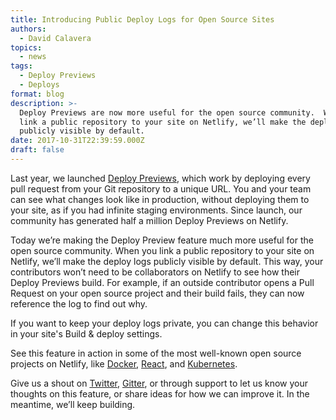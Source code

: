 ```yaml
---
title: Introducing Public Deploy Logs for Open Source Sites
authors:
  - David Calavera
topics:
  - news
tags:
  - Deploy Previews
  - Deploys
format: blog
description: >-
  Deploy Previews are now more useful for the open source community.  When you
  link a public repository to your site on Netlify, we’ll make the deploy logs
  publicly visible by default.
date: 2017-10-31T22:39:59.000Z
draft: false
---
```

Last year, we launched [Deploy Previews](https://www.netlify.com/blog/2016/07/20/introducing-deploy-previews-in-netlify/), which work by deploying every pull request from your Git repository to a unique URL. You and your team can see what changes look like in production, without deploying them to your site, as if you had infinite staging environments. Since launch, our community has generated half a million Deploy Previews on Netlify.

Today we’re making the Deploy Preview feature much more useful for the open source community.  When you link a public repository to your site on Netlify, we’ll make the deploy logs publicly visible by default. This way, your contributors won’t need to be collaborators on Netlify to see how their Deploy Previews build. For example, if an outside contributor opens a Pull Request on your open source project and their build fails, they can now reference the log to find out why.

If you want to keep your deploy logs private, you can change this behavior in your site's Build & deploy settings.

See this feature in action in some of the most well-known open source projects on Netlify, like [Docker](https://app.netlify.com/sites/docker-docs/deploys/), [React](https://app.netlify.com/sites/reactjs/deploys), and [Kubernetes](https://app.netlify.com/sites/kubernetes-io-master-staging/deploys).

Give us a shout on [Twitter](https://twitter.com/netlify), [Gitter](https://gitter.im/netlify/community), or through support to let us know your thoughts on this feature, or share ideas for how we can improve it. In the meantime, we’ll keep building.
